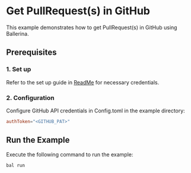 # Get PullRequest(s) in GitHub

This example demonstrates how to get PullRequest(s) in GitHub using Ballerina.

## Prerequisites

### 1. Set up
Refer to the set up guide in [ReadMe](../../../README.md) for necessary credentials.

### 2. Configuration

Configure GitHub API credentials in Config.toml in the example directory:

```toml
authToken="<GITHUB_PAT>"
```

## Run the Example

Execute the following command to run the example:

```bash
bal run
```
